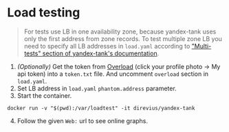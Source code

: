 # Load testing
> For tests use LB in one availability zone, because yandex-tank uses only the first address from zone records. To test multiple zone LB you need to specify all LB addresses in `load.yaml` according to ["Multi-tests" section of yandex-tank's documentation](https://yandextank.readthedocs.io/en/latest/core_and_modules.html#multi-tests).
1. _(Optionally)_ Get the token from [Overload](https://overload.yandex.net/) (click your profile photo -> My api token) into a `token.txt` file. And uncomment `overload` section in `load.yaml`.
2. Set LB address in `load.yaml` `phantom.address` parameter.
3. Start the container.
```shell
docker run -v "$(pwd):/var/loadtest" -it direvius/yandex-tank
```
4. Follow the given `Web:` url to see online graphs. 
